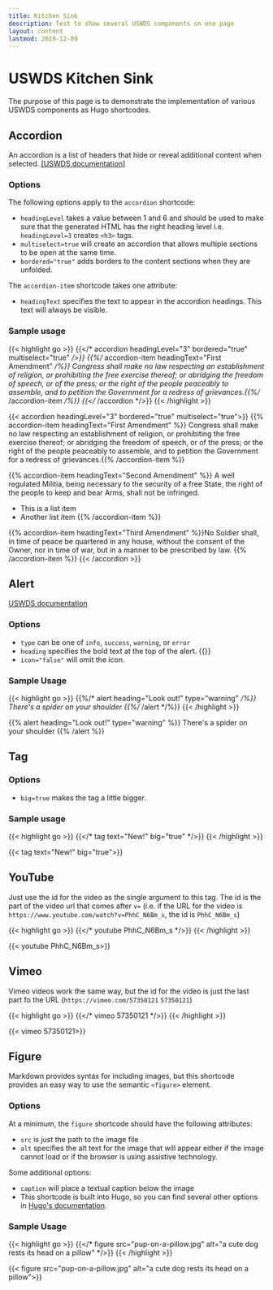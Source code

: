 ```yaml
---
title: Kitchen Sink
description: Test to show several USWDS components on one page
layout: content
lastmod: 2019-12-09
---
```


# USWDS Kitchen Sink

The purpose of this page is to demonstrate the implementation of various USWDS components as Hugo shortcodes.

## Accordion

An accordion is a list of headers that hide or reveal additional content when selected. [\[USWDS documentation\]](https://designsystem.digital.gov/components/accordion/)

### Options

The following options apply to the `accordion` shortcode:

* `headingLevel` takes a value between 1 and 6 and should be used to make sure that the generated HTML has the right heading level i.e. `headingLevel=3` creates `<h3>` tags.
* `multiselect=true` will create an accordion that allows multiple sections to be open at the same time.
* `bordered="true"` adds borders to the content sections when they are unfolded.

The `accordion-item` shortcode takes one attribute:

* `headingText` specifies the text to appear in the accordion headings. This text will always be visible.

### Sample usage

{{< highlight go >}}
{{</* accordion headingLevel="3" bordered="true" multiselect="true" */>}}
    {{%/* accordion-item headingText="First Amendment" */%}}
    Congress shall make no law respecting an establishment of religion,
    or prohibiting the free exercise thereof; or abridging the freedom of speech,
    or of the press; or the right of the people peaceably to assemble,
    and to petition the Government for a
    redress of grievances.{{%/* /accordion-item */%}}
{{</* /accordion */>}}
{{< /highlight >}}

{{< accordion headingLevel="3" bordered="true" multiselect="true">}}
  {{% accordion-item headingText="First Amendment" %}}
  Congress shall make no law respecting an establishment of religion, or prohibiting the free exercise thereof; or abridging the freedom of speech, or of the press; or the right of the people peaceably to assemble, and to petition the Government for a redress of grievances.{{% /accordion-item %}}

  {{% accordion-item headingText="Second Amendment" %}}
  A well regulated Militia, being necessary to the security of a free State, the right of the people to keep and bear Arms, shall not be infringed.

  - This is a list item
  - Another list item
  {{% /accordion-item %}}

  {{% accordion-item headingText="Third Amendment" %}}No Soldier shall, in time of peace be quartered in any house, without the consent of the Owner, nor in time of war, but in a manner to be prescribed by law.
  {{% /accordion-item %}}
{{< /accordion >}}

## Alert

[USWDS documentation](https://designsystem.digital.gov/components/alert/)

### Options

* `type` can be one of `info`, `success`, `warning`, or `error`
* `heading` specifies the bold text at the top of the alert. {{<tag text="optional">}}
* `icon="false"` will omit the icon.

### Sample Usage

{{< highlight go >}}
{{%/* alert heading="Look out!" type="warning" */%}}
There's a spider on your shoulder
{{%/* /alert */%}}
{{< /highlight >}}

{{% alert heading="Look out!" type="warning" %}}
There's a spider on your shoulder
{{% /alert %}}

## Tag

### Options

* `big=true` makes the tag a little bigger.

### Sample usage

{{< highlight go >}}
{{</* tag text="New!" big="true" */>}}
{{< /highlight >}}

{{< tag text="New!" big="true">}}

## YouTube

Just use the id for the video as the single argument to this tag. The id is the part of the video url that comes after `v=` (i.e. if the URL for the video is `https://www.youtube.com/watch?v=PhhC_N6Bm_s`, the id is `PhhC_N6Bm_s`)

{{< highlight go >}}
{{</* youtube PhhC_N6Bm_s */>}}
{{< /highlight >}}

{{< youtube PhhC_N6Bm_s>}}

## Vimeo

Vimeo videos work the same way, but the id for the video is just the last part fo the URL (`https://vimeo.com/57350121` `57350121`)

{{< highlight go >}}
{{</* vimeo 57350121 */>}}
{{< /highlight >}}

{{< vimeo 57350121>}}

## Figure

Markdown provides syntax for including images, but this shortcode provides an easy way to use the semantic `<figure>` element.

### Options

At a minimum, the `figure` shortcode should have the following attributes:

* `src` is just the path to the image file
* `alt` specifies the alt text for the image that will appear either if the image cannot load or if the browser is using assistive technology.

Some additional options:

* `caption` will place a textual caption below the image
* This shortcode is built into Hugo, so you can find several other options in [Hugo's documentation](https://gohugo.io/content-management/shortcodes/#figure).

### Sample Usage

{{< highlight go >}}
{{</* figure src="pup-on-a-pillow.jpg" alt="a cute dog rests its head on a pillow" */>}}
{{< /highlight >}}

{{< figure src="pup-on-a-pillow.jpg" alt="a cute dog rests its head on a pillow">}}
